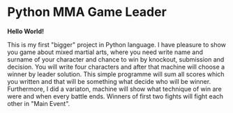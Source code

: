 # Python MMA Game Leader
<p><b>Hello World!</b></p>
This is my first "bigger" project in Python language. I have pleasure to show you game about mixed martial arts, where you need write name and surname of your character and chance to win by knockout, submission and decision.
You will write four characters and after that machine will choose a winner by leader solution. This simple programme will sum all scores which you written and that will be something what decide who will be winner.
Furthermore, I did a variaton, machine will show what technique of win are were and when every battle ends. Winners of first two fights will fight each other in "Main Event".
